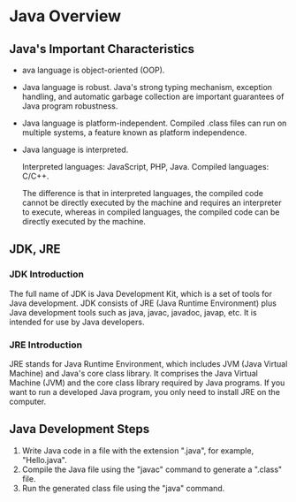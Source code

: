 # Java Overview

## Java's Important Characteristics

* ava language is object-oriented (OOP).

* Java language is robust. Java's strong typing mechanism, exception handling, and automatic garbage collection are important guarantees of Java program robustness.

* Java language is platform-independent. Compiled .class files can run on multiple systems, a feature known as platform independence.

* Java language is interpreted.
  
  Interpreted languages: JavaScript, PHP, Java. Compiled languages: C/C++.

  The difference is that in interpreted languages, the compiled code cannot be directly executed by the machine and requires an interpreter to execute, whereas in compiled languages, the compiled code can be directly executed by the machine.


## JDK, JRE
### JDK Introduction

The full name of JDK is Java Development Kit, which is a set of tools for Java development. JDK consists of JRE (Java Runtime Environment) plus Java development tools such as java, javac, javadoc, javap, etc. It is intended for use by Java developers.

### JRE Introduction

JRE stands for Java Runtime Environment, which includes JVM (Java Virtual Machine) and Java's core class library. It comprises the Java Virtual Machine (JVM) and the core class library required by Java programs. If you want to run a developed Java program, you only need to install JRE on the computer.


## Java Development Steps

1. Write Java code in a file with the extension ".java", for example, "Hello.java".
2. Compile the Java file using the "javac" command to generate a ".class" file.
3. Run the generated class file using the "java" command.
















